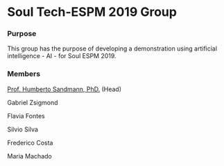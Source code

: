 # Soul Tech-ESPM 2019 Group

### Purpose

This group has the purpose of developing a demonstration using artificial intelligence - AI - for Soul ESPM 2019.

### Members

[Prof. Humberto Sandmann, PhD.](https://hsandmann.github.io/) (Head)

Gabriel Zsigmond

Flavia Fontes

Silvio Silva

Frederico Costa

Maria Machado


